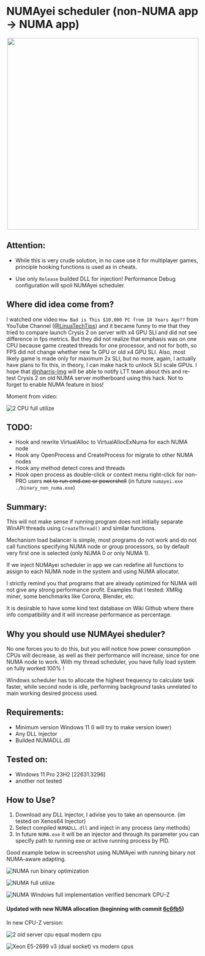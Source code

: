 # NUMAyei scheduler (non-NUMA app -> NUMA app)

<p align="center"><img src="https://github.com/GermanAizek/NUMAyei/assets/21138600/f3eae1b4-1044-4266-9236-53f411a7d057" width="500"></p>

## Attention:

- While this is very crude solution, in no case use it for multiplayer games, principle hooking functions is used as in cheats.

- Use only `Release` builded DLL for injection! Performance Debug configuration will spoil NUMAyei scheduler.

## Where did idea come from?

I watched one video `How Bad is This $10,000 PC from 10 Years Ago??` from YouTube Channel ([@LinusTechTips](https://www.youtube.com/@LinusTechTips)) and it became funny to me that they tried to compare launch Crysis 2 on server with x4 GPU SLI and did not see difference in fps metrics. But they did not realize that emphasis was on one CPU because game created threads for one processor, and not for both, so FPS did not change whether new 1x GPU or old x4 GPU SLI. Also, most likely game is made only for maximum 2x SLI, but no more, again, I actually have plans to fix this, in theory, I can make hack to unlock SLI scale GPUs. I hope that [@nharris-lmg](https://github.com/nharris-lmg) will be able to notify LTT team about this and re-test Crysis 2 on old NUMA server motherboard using this hack. Not to forget to enable NUMA feature in bios!

Moment from video:

![2 CPU full utilize](https://github.com/GermanAizek/NUMAyei/assets/21138600/b1faa010-9a7f-415c-8cb8-9703170b0f24)


## TODO:
- Hook and rewrite VirtualAlloc to VirtualAllocExNuma for each NUMA node
- Hook any OpenProcess and CreateProcess for migrate to other NUMA nodes
- Hook any method detect cores and threads
- Hook open process as double-click or context menu right-click for non-PRO users ~~not to run cmd.exe or powershell~~ (in future `numayei.exe ./binary_non_numa.exe`)

## Summary:

This will not make sense if running program does not initially separate WinAPI threads using `CreateThread()` and similar functions.

Mechanism load balancer is simple, most programs do not work and do not call functions specifying NUMA node or group processors, so by default very first one is selected (only NUMA 0 or only NUMA 1).

If we inject NUMAyei scheduler in app we can redefine all functions to assign to each NUMA node in the system and using NUMA allocator.

I strictly remind you that programs that are already optimized for NUMA will not give any strong performance profit. Examples that I tested: XMRig miner, some benchmarks like Corona, Blender, etc.

It is desirable to have some kind text database on Wiki Github where there info compatibility and it will increase performance as percentage.

## Why you should use NUMAyei sheduler?

No one forces you to do this, but you will notice how power consumption CPUs will decrease, as well as their performance will increase, since for one NUMA node to work. With my thread scheduler, you have fully load system on fully worked 100% !

Windows scheduler has to allocate the highest frequency to calculate task faster, while second node is idle, performing background tasks unrelated to main working desired process used.

## Requirements:
- Minimum version Windows 11 (I will try to make version lower)
- Any DLL Injector
- Builded NUMADLL.dll

## Tested on:
- Windows 11 Pro 23H2 [22631.3296]
- another not tested

## How to Use?

1. Download any DLL Injector, I advise you to take an opensource. (im tested on Xenos64 Injector)
2. Select compiled `NUMADLL.dll` and inject in any process (any methods)
3. In future `NUMA.exe` it will be an injector and through its parameter you can specify path to running exe or active running process by PID.

Good example below in screenshot using NUMAyei with running binary not NUMA-aware adapting. 

![NUMA run binary optimization](https://github.com/GermanAizek/NUMAyei/assets/21138600/a9da1ef1-4aff-4fd1-bb10-a359c224f32f)

![NUMA full utilize](https://github.com/GermanAizek/NUMAyei/assets/21138600/c19e3519-8250-4423-94ff-32665b292fd7)

![NUMA Windows full implementation verified bencmark CPU-Z](https://github.com/GermanAizek/NUMAyei/assets/21138600/dee749bc-73ac-4bbf-b183-ee8e0ad861e2)

#### Updated with new NUMA allocation (beginning with commit [6c6fb5](https://github.com/GermanAizek/NUMAyei/commit/6c6fb5cbfd4606ada20970354797771f6ac6a338))

In new CPU-Z version:

![2 old server cpu equal modern cpu](https://github.com/GermanAizek/NUMAyei/assets/21138600/3b94d5fd-d66d-4797-8164-b591ae3776b6)

![Xeon E5-2699 v3 (dual socket) vs modern cpus](https://github.com/GermanAizek/NUMAyei/assets/21138600/ecdae967-8b6f-4e32-9351-d6be16f6ee57)

